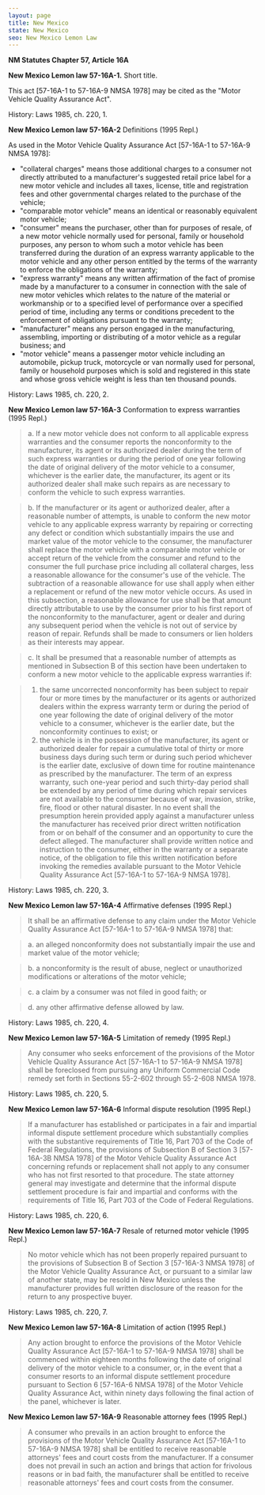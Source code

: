 ```yaml
---
layout: page
title: New Mexico
state: New Mexico
seo: New Mexico Lemon Law
---
```


**NM Statutes Chapter 57, Article 16A** 

**New Mexico Lemon law 57-16A-1.** Short title.

This act [57-16A-1 to 57-16A-9 NMSA 1978] may be cited as the "Motor Vehicle Quality Assurance Act". 

History: Laws 1985, ch. 220, 1. 

**New Mexico Lemon law 57-16A-2** Definitions (1995 Repl.)

As used in the Motor Vehicle Quality Assurance Act [57-16A-1 to 57-16A-9 NMSA 1978]:

- "collateral charges" means those additional charges to a consumer not directly attributed to a manufacturer's suggested retail price label for a new motor vehicle and includes all taxes, license, title and registration fees and other governmental charges related to the purchase of the vehicle;
- "comparable motor vehicle" means an identical or reasonably equivalent motor vehicle;
- "consumer" means the purchaser, other than for purposes of resale, of a new motor vehicle normally used for personal, family or household purposes, any person to whom such a motor vehicle has been transferred during the duration of an express warranty applicable to the motor vehicle and any other person entitled by the terms of the warranty to enforce the obligations of the warranty;
- "express warranty" means any written affirmation of the fact of promise made by a manufacturer to a consumer in connection with the sale of new motor vehicles which relates to the nature of the material or workmanship or to a specified level of performance over a specified period of time, including any terms or conditions precedent to the enforcement of obligations pursuant to the warranty;
- "manufacturer" means any person engaged in the manufacturing, assembling, importing or distributing of a motor vehicle as a regular business; and
- "motor vehicle" means a passenger motor vehicle including an automobile, pickup truck, motorcycle or van normally used for personal, family or household purposes which is sold and registered in this state and whose gross vehicle weight is less than ten thousand pounds.

History: Laws 1985, ch. 220, 2. 

**New Mexico Lemon law 57-16A-3** Conformation to express warranties (1995 Repl.)

>a. If a new motor vehicle does not conform to all applicable express warranties and the consumer reports the nonconformity to the manufacturer, its agent or its authorized dealer during the term of such express warranties or during the period of one year following the date of original delivery of the motor vehicle to a consumer, whichever is the earlier date, the manufacturer, its agent or its authorized dealer shall make such repairs as are necessary to conform the vehicle to such express warranties.

>b. If the manufacturer or its agent or authorized dealer, after a reasonable number of attempts, is unable to conform the new motor vehicle to any applicable express warranty by repairing or correcting any defect or condition which substantially impairs the use and market value of the motor vehicle to the consumer, the manufacturer shall replace the motor vehicle with a comparable motor vehicle or accept return of the vehicle from the consumer and refund to the consumer the full purchase price including all collateral charges, less a reasonable allowance for the consumer's use of the vehicle. The subtraction of a reasonable allowance for use shall apply when either a replacement or refund of the new motor vehicle occurs. As used in this subsection, a reasonable allowance for use shall be that amount directly attributable to use by the consumer prior to his first report of the nonconformity to the manufacturer, agent or dealer and during any subsequent period when the vehicle is not out of service by reason of repair. Refunds shall be made to consumers or lien holders as their interests may appear.

>c. It shall be presumed that a reasonable number of attempts as mentioned in Subsection B of this section have been undertaken to conform a new motor vehicle to the applicable express warranties if: 

  >1. the same uncorrected nonconformity has been subject to repair four or more times by the manufacturer or its agents or authorized dealers within the express warranty term or during the period of one year following the date of original delivery of the motor vehicle to a consumer, whichever is the earlier date, but the nonconformity continues to exist; or
  >2. the vehicle is in the possession of the manufacturer, its agent or authorized dealer for repair a cumulative total of thirty or more business days during such term or during such period whichever is the earlier date, exclusive of down time for routine maintenance as prescribed by the manufacturer. The term of an express warranty, such one-year period and such thirty-day period shall be extended by any period of time during which repair services are not available to the consumer because of war, invasion, strike, fire, flood or other natural disaster. In no event shall the presumption herein provided apply against a manufacturer unless the manufacturer has received prior direct written notification from or on behalf of the consumer and an opportunity to cure the defect alleged. The manufacturer shall provide written notice and instruction to the consumer, either in the warranty or a separate notice, of the obligation to file this written notification before invoking the remedies available pursuant to the Motor Vehicle Quality Assurance Act [57-16A-1 to 57-16A-9 NMSA 1978].

History: Laws 1985, ch. 220, 3. 

**New Mexico Lemon law 57-16A-4** Affirmative defenses (1995 Repl.)

>It shall be an affirmative defense to any claim under the Motor Vehicle Quality Assurance Act [57-16A-1 to 57-16A-9 NMSA 1978] that:

  >a. an alleged nonconformity does not substantially impair the use and market value of the motor vehicle;

  >b. a nonconformity is the result of abuse, neglect or unauthorized modifications or alterations of the motor vehicle;

  >c. a claim by a consumer was not filed in good faith; or

  >d. any other affirmative defense allowed by law.

History: Laws 1985, ch. 220, 4. 

**New Mexico Lemon law 57-16A-5** Limitation of remedy (1995 Repl.)

>Any consumer who seeks enforcement of the provisions of the Motor Vehicle Quality Assurance Act [57-16A-1 to 57-16A-9 NMSA 1978] shall be foreclosed from pursuing any Uniform Commercial Code remedy set forth in Sections 55-2-602 through 55-2-608 NMSA 1978.

History: Laws 1985, ch. 220, 5. 

**New Mexico Lemon law 57-16A-6** Informal dispute resolution (1995 Repl.)

>If a manufacturer has established or participates in a fair and impartial informal dispute settlement procedure which substantially complies with the substantive requirements of Title 16, Part 703 of the Code of Federal Regulations, the provisions of Subsection B of Section 3 [57-16A-3B NMSA 1978] of the Motor Vehicle Quality Assurance Act concerning refunds or replacement shall not apply to any consumer who has not first resorted to that procedure. The state attorney general may investigate and determine that the informal dispute settlement procedure is fair and impartial and conforms with the requirements of Title 16, Part 703 of the Code of Federal Regulations.

History: Laws 1985, ch. 220, 6. 

**New Mexico Lemon law 57-16A-7** Resale of returned motor vehicle (1995 Repl.)

>No motor vehicle which has not been properly repaired pursuant to the provisions of Subsection B of Section 3 [57-16A-3 NMSA 1978] of the Motor Vehicle Quality Assurance Act, or pursuant to a similar law of another state, may be resold in New Mexico unless the manufacturer provides full written disclosure of the reason for the return to any prospective buyer.

History: Laws 1985, ch. 220, 7. 

**New Mexico Lemon law 57-16A-8** Limitation of action (1995 Repl.)

>Any action brought to enforce the provisions of the Motor Vehicle Quality Assurance Act [57-16A-1 to 57-16A-9 NMSA 1978] shall be commenced within eighteen months following the date of original delivery of the motor vehicle to a consumer, or, in the event that a consumer resorts to an informal dispute settlement procedure pursuant to Section 6 [57-16A-6 NMSA 1978] of the Motor Vehicle Quality Assurance Act, within ninety days following the final action of the panel, whichever is later.

**New Mexico Lemon law 57-16A-9** Reasonable attorney fees (1995 Repl.)

>A consumer who prevails in an action brought to enforce the provisions of the Motor Vehicle Quality Assurance Act [57-16A-1 to 57-16A-9 NMSA 1978] shall be entitled to receive reasonable attorneys' fees and court costs from the manufacturer. If a consumer does not prevail in such an action and brings that action for frivolous reasons or in bad faith, the manufacturer shall be entitled to receive reasonable attorneys' fees and court costs from the consumer.
